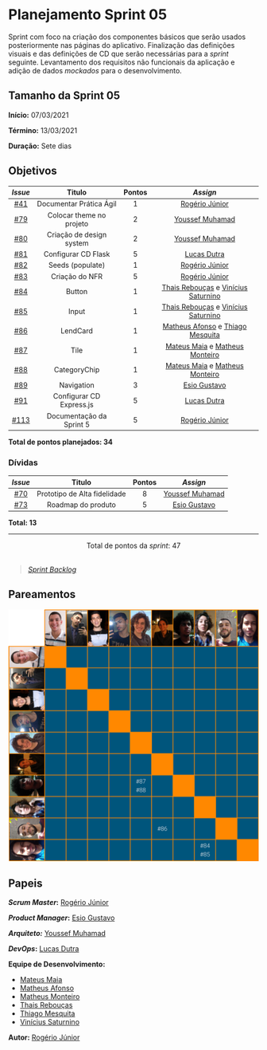 # Planejamento Sprint 05

Sprint com foco na criação dos componentes básicos que serão usados posteriormente nas páginas do aplicativo. Finalização das definições visuais e das definições de CD que serão necessárias para a _sprint_ seguinte. Levantamento dos requisitos não funcionais da aplicação e adição de dados _mockados_ para o desenvolvimento.

## Tamanho da Sprint 05

**Início:** 07/03/2021

**Término:** 13/03/2021

**Duração:** Sete dias

## Objetivos

<div class="full-width">

|                             _Issue_                              |          Titulo          | Pontos |                                                   _Assign_                                                    |
| :--------------------------------------------------------------: | :----------------------: | :----: | :-----------------------------------------------------------------------------------------------------------: |
|  [#41](https://github.com/fga-eps-mds/2020.2-Lend.it/issues/41)  | Documentar Prática Ágil  |   1    |                                 [Rogério Júnior](https://github.com/rogerioo)                                 |
|  [#79](https://github.com/fga-eps-mds/2020.2-Lend.it/issues/79)  | Colocar theme no projeto |   2    |                               [Youssef Muhamad](https://github.com/youssef-md)                                |
|  [#80](https://github.com/fga-eps-mds/2020.2-Lend.it/issues/80)  | Criação de design system |   2    |                               [Youssef Muhamad](https://github.com/youssef-md)                                |
|  [#81](https://github.com/fga-eps-mds/2020.2-Lend.it/issues/81)  |   Configurar CD Flask    |   5    |                                 [Lucas Dutra](https://github.com/lucasdutraf)                                 |
|  [#82](https://github.com/fga-eps-mds/2020.2-Lend.it/issues/82)  |     Seeds (populate)     |   1    |                                 [Rogério Júnior](https://github.com/rogerioo)                                 |
|  [#83](https://github.com/fga-eps-mds/2020.2-Lend.it/issues/83)  |      Criação do NFR      |   5    |                                 [Rogério Júnior](https://github.com/rogerioo)                                 |
|  [#84](https://github.com/fga-eps-mds/2020.2-Lend.it/issues/84)  |          Button          |   1    |  [Thais Rebouças](https://github.com/Thais-ra) e [Vinícius Saturnino](https://github.com/viniciussaturnino)   |
|  [#85](https://github.com/fga-eps-mds/2020.2-Lend.it/issues/85)  |          Input           |   1    |  [Thais Rebouças](https://github.com/Thais-ra) e [Vinícius Saturnino](https://github.com/viniciussaturnino)   |
|  [#86](https://github.com/fga-eps-mds/2020.2-Lend.it/issues/86)  |         LendCard         |   1    |    [Matheus Afonso](https://github.com/Matheusafonsouza) e [Thiago Mesquita](https://github.com/thiagompc)    |
|  [#87](https://github.com/fga-eps-mds/2020.2-Lend.it/issues/87)  |           Tile           |   1    | [Mateus Maia](https://github.com/mateuscunhamaia) e [Matheus Monteiro](https://github.com/matheusyanmonteiro) |
|  [#88](https://github.com/fga-eps-mds/2020.2-Lend.it/issues/88)  |       CategoryChip       |   1    | [Mateus Maia](https://github.com/mateuscunhamaia) e [Matheus Monteiro](https://github.com/matheusyanmonteiro) |
|  [#89](https://github.com/fga-eps-mds/2020.2-Lend.it/issues/89)  |        Navigation        |   3    |                                [Esio Gustavo](https://github.com/EsioFreitas)                                 |
|  [#91](https://github.com/fga-eps-mds/2020.2-Lend.it/issues/91)  | Configurar CD Express.js |   5    |                                 [Lucas Dutra](https://github.com/lucasdutraf)                                 |
| [#113](https://github.com/fga-eps-mds/2020.2-Lend.it/issues/113) | Documentação da Sprint 5 |   5    |                                 [Rogério Júnior](https://github.com/rogerioo)                                 |

</div>

<b>Total de pontos planejados: 34</b>

### Dívidas

|                            _Issue_                             |            Titulo            | Pontos |                     _Assign_                     |
| :------------------------------------------------------------: | :--------------------------: | :----: | :----------------------------------------------: |
| [#70](https://github.com/fga-eps-mds/2020.2-Lend.it/issues/70) | Prototipo de Alta fidelidade |   8    | [Youssef Muhamad](https://github.com/youssef-md) |
| [#73](https://github.com/fga-eps-mds/2020.2-Lend.it/issues/73) |      Roadmap do produto      |   5    |  [Esio Gustavo](https://github.com/EsioFreitas)  |

<b>Total: 13</b>

---

<div style="text-align: center"> Total de pontos da <i>sprint</i>: 47 </div> <br>

<!---Colocar no link abaixo as issues alocadas no milestone da Sprint--->

> [_Sprint_ _Backlog_](https://github.com/fga-eps-mds/2020.2-Lend.it/milestone/6?closed=1)

## Pareamentos

![pareamentos](../../../assets/img/sprint5/pareamentos.png)

## Papeis

**_Scrum Master_:** [Rogério Júnior](https://github.com/rogerioo)

**_Product Manager_:** [Esio Gustavo](https://github.com/EsioFreitas)

**_Arquiteto:_** [Youssef Muhamad](https://github.com/youssef-md)

**_DevOps_:** [Lucas Dutra](https://github.com/lucasdutraf)

**Equipe de Desenvolvimento:**

- [Mateus Maia](https://github.com/mateuscunhamaia)
- [Matheus Afonso](https://github.com/Matheusafonsouza)
- [Matheus Monteiro](https://github.com/matheusyanmonteiro)
- [Thais Rebouças](https://github.com/Thais-ra)
- [Thiago Mesquita](https://github.com/thiagompc)
- [Vinícius Saturnino](https://github.com/viniciussaturnino)

**Autor:** [Rogério Júnior](https://github.com/rogerioo)
